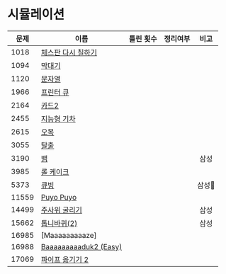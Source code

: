 # 시뮬레이션

| 문제    | 이름                                       | 틀린 횟수 | 정리여부  |  비고   |
| ----- | ---------------------------------------- | :---: | :---: | :---: |
| 1018  | [체스판 다시 칠하기](1018/README.md)             |       |       |       |
| 1094  | [막대기](1094/README.md)                    |       |       |       |
| 1120  | [문자열](1120/README.md)                    |       |       |       |
| 1966  | [프린터 큐](1966/README.md)                  |       |       |       |
| 2164  | [카드2](2164/README.md)                    |       |       |       |
| 2455  | [지능형 기차](2455/README.md)                 |       |       |       |
| 2615  | [오목](2615/README.md)                     |       |       |       |
| 3055  | [탈출](3055/README.md)                     |       |       |       |
| 3190  | [뱀](3190/README.md)                      |       |       |  삼성   |
| 3985  | [롤 케이크](3985/README.md)                  |       |       |       |
| 5373  | [큐빙](5373/README.md)                     |       |       |  삼성  |
| 11559 | [Puyo Puyo](11559/README.md)             |       |       |       |
| 14499 | [주사위 굴리기](14499/README.md)               |       |       |  삼성   |
| 15662 | [톱니바퀴(2)](15662/README.md)               |       |       |  삼성   |
| 16985 | [Maaaaaaaaaze]                           |       |       |       |
| 16988 | [Baaaaaaaaaduk2 (Easy)](16988/README.md) |       |       |       |
| 17069 | [파이프 옮기기 2](17069/README.md)             |       |       |       |